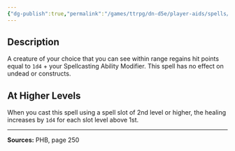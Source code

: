 ```yaml
---
{"dg-publish":true,"permalink":"/games/ttrpg/dn-d5e/player-aids/spells/level-1/healing-word/","tags":["TTRPG/DND/5e","verbal"]}
---
```



## Description
A creature of your choice that you can see within range regains hit points equal to `1d4` + your Spellcasting Ability Modifier.
This spell has no effect on undead or constructs.

## At Higher Levels
When you cast this spell using a spell slot of 2nd level or higher, the healing increases by `1d4` for each slot level above 1st.

---

**Sources:** PHB, page 250
